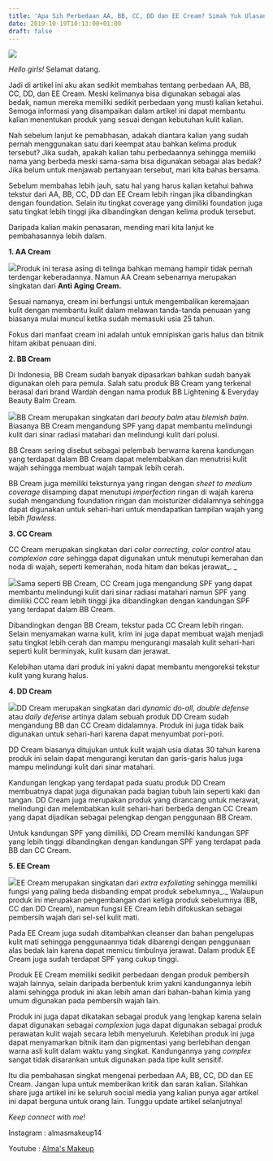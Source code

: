 ```yaml
---
title: 'Apa Sih Perbedaan AA, BB, CC, DD dan EE Cream? Simak Yuk Ulasannya!'
date: 2019-10-19T10:13:00+01:00
draft: false
---
```


  

[![](https://1.bp.blogspot.com/-RTrD9qP662o/Xa040Ugh2sI/AAAAAAAAAAo/_BDZmSN_sfMwdfv4WdIc5iqOvNaP4q3MQCLcBGAsYHQ/s200/1449966.png)](https://1.bp.blogspot.com/-RTrD9qP662o/Xa040Ugh2sI/AAAAAAAAAAo/_BDZmSN_sfMwdfv4WdIc5iqOvNaP4q3MQCLcBGAsYHQ/s1600/1449966.png)

_Hello girls!_ Selamat datang.

  

Jadi di artikel ini aku akan sedikit membahas tentang perbedaan AA, BB, CC, DD, dan EE Cream. Meski kelimanya bisa digunakan sebagai alas bedak, namun mereka memiliki sedikit perbedaan yang musti kalian ketahui. Semoga informasi yang disampaikan dalam artikel ini dapat membantu kalian menentukan produk yang sesuai dengan kebutuhan kulit kalian.

  

Nah sebelum lanjut ke pemabhasan, adakah diantara kalian yang sudah pernah menggunakan satu dari keempat atau bahkan kelima produk tersebut? Jika sudah, apakah kalian tahu perbedaannya sehingga memiiki nama yang berbeda meski sama-sama bisa digunakan sebagai alas bedak? Jika belum untuk menjawab pertanyaan tersebut, mari kita bahas bersama.

  

Sebelum membahas lebih jauh, satu hal yang harus kalian ketahui bahwa tekstur dari AA, BB, CC, DD dan EE Cream lebih ringan jika dibandingkan dengan foundation. Selain itu tingkat coverage yang dimiliki foundation juga satu tingkat lebih tinggi jika dibandingkan dengan kelima produk tersebut.

  

Daripada kalian makin penasaran, mending mari kita lanjut ke pembahasannya lebih dalam.

  

**1\. AA Cream**

  

  
  

[![](https://1.bp.blogspot.com/-E4rlrI09nhg/Xa05ETOdxaI/AAAAAAAAAAw/-kom8AemreQJGJAqb-PJv--Tm6DODFoHQCLcBGAsYHQ/s200/aacmesm_kfcr10-2__20.jpg)](https://1.bp.blogspot.com/-E4rlrI09nhg/Xa05ETOdxaI/AAAAAAAAAAw/-kom8AemreQJGJAqb-PJv--Tm6DODFoHQCLcBGAsYHQ/s1600/aacmesm_kfcr10-2__20.jpg)Produk ini terasa asing di telinga bahkan memang hampir tidak pernah terdengar keberadannya. Namun AA Cream sebenarnya merupakan singkatan dari **Anti Aging Cream.**

Sesuai namanya, cream ini berfungsi untuk mengembalikan keremajaan kulit dengan membantu kulit dalam melawan tanda-tanda penuaan yang biasanya mulai muncul ketika sudah memasuki usia 25 tahun.

Fokus dari manfaat cream ini adalah untuk emnipiskan garis halus dan bitnik hitam akibat penuaan dini.

**2\. BB Cream**

Di Indonesia, BB Cream sudah banyak dipasarkan bahkan sudah banyak digunakan oleh para pemula. Salah satu produk BB Cream yang terkenal berasal dari brand Wardah dengan nama produk BB Lightening & Everyday Beauty Balm Cream. 

[![](https://1.bp.blogspot.com/-RYhCsRAgXrY/Xa03zwHQmXI/AAAAAAAAAAU/DACtdW-fJOk6lZT_LrcyKwKh8aom1DzWwCLcBGAsYHQ/s200/4-54b085f1b2dae1e9d3b50b8d740f3d88.jpg)](https://1.bp.blogspot.com/-RYhCsRAgXrY/Xa03zwHQmXI/AAAAAAAAAAU/DACtdW-fJOk6lZT_LrcyKwKh8aom1DzWwCLcBGAsYHQ/s1600/4-54b085f1b2dae1e9d3b50b8d740f3d88.jpg)BB Cream merupakan singkatan dari _beauty balm_ atau _blemish balm._ Biasanya  BB Cream mengandung SPF yang dapat membantu melindungi kulit dari sinar radiasi matahari dan melindungi kulit dari polusi.

BB Cream sering disebut sebagai pelembab berwarna karena kandungan yang terdapat dalam BB Cream dapat melembabkan dan menutrisi kulit wajah sehingga membuat wajah tampak lebih cerah.

BB Cream juga memiliki teksturnya yang ringan dengan _sheet to medium coverage_ disamping dapat menutupi _imperfection_ ringan di wajah karena sudah mengandung foundation ringan dan moisturizer didalamnya sehingga dapat digunakan untuk sehari-hari untuk mendapatkan tampilan wajah yang lebih _flawless_.

**3\. CC Cream**

CC Cream merupakan singkatan dari _color correcting, color control_ atau _complexion care_ sehingga dapat digunakan untuk menutupi kemerahan dan noda di wajah, seperti kemerahan, noda hitam dan bekas jerawat_. _

[![](https://1.bp.blogspot.com/-nj0iXPgXVHQ/Xa03ovJLJoI/AAAAAAAAAAQ/WaCkr2gCGVwGr8hr-a_jKqjVw2_OnQfcwCLcBGAsYHQ/s200/5-7580d069e87b9409f952715bdc860a33.jpg)](https://1.bp.blogspot.com/-nj0iXPgXVHQ/Xa03ovJLJoI/AAAAAAAAAAQ/WaCkr2gCGVwGr8hr-a_jKqjVw2_OnQfcwCLcBGAsYHQ/s1600/5-7580d069e87b9409f952715bdc860a33.jpg)Sama seperti BB Cream, CC Cream juga mengandung SPF yang dapat membantu melindungi kulit dari sinar radiasi matahari namun SPF yang dimiliki CCC ream lebih tinggi jika dibandingkan dengan kandungan SPF yang terdapat dalam BB Cream. 

Dibandingkan dengan BB Cream, tekstur pada CC Cream lebih ringan. Selain menyamakan warna kulit, krim ini juga dapat membuat wajah menjadi satu tingkat lebih cerah dan mampu mengurangi masalah kulit sehari-hari seperti kulit berminyak, kulit kusam dan jerawat. 

Kelebihan utama dari produk ini yakni dapat membantu mengoreksi tekstur kulit yang kurang halus.

**4\. DD Cream**

[![](https://1.bp.blogspot.com/-ZvmawweIGYA/Xa04V6Ogt0I/AAAAAAAAAAg/QnisQgLPbmAqJVz1m6mso5aoaw_-R8iHACLcBGAsYHQ/s200/Julep-DD-Creme.jpg)](https://1.bp.blogspot.com/-ZvmawweIGYA/Xa04V6Ogt0I/AAAAAAAAAAg/QnisQgLPbmAqJVz1m6mso5aoaw_-R8iHACLcBGAsYHQ/s1600/Julep-DD-Creme.jpg)DD Cream merupakan singkatan dari _dynamic do-all, double defense_ atau _daily defense_ artinya dalam sebuah produk DD Cream sudah mengandung BB dan CC Cream didalamnya. Produk ini juga tidak baik digunakan untuk sehari-hari karena dapat menyumbat pori-pori.

DD Cream biasanya ditujukan untuk kulit wajah usia diatas 30 tahun karena produk ini selain dapat mengurangi kerutan dan garis-garis halus juga mampu melindungi kulit dari sinar matahari.

Kandungan lengkap yang terdapat pada suatu produk DD Cream membuatnya dapat juga digunakan pada bagian tubuh lain seperti kaki dan tangan. DD Cream juga merupakan produk yang dirancang untuk merawat, melindungi dan melembabkan kulit sehari-hari berbeda dengan CC Cream yang dapat dijadikan sebagai pelengkap dengan penggunaan BB Cream.

Untuk kandungan SPF yang dimiliki, DD Cream memiliki kandungan SPF yang lebih tinggi dibandingkan dengan kandungan SPF yang terdapat pada BB dan CC Cream.

**5\. EE Cream**

[![](https://1.bp.blogspot.com/-EG_ENsYmjAI/Xa05ahk9ecI/AAAAAAAAAA4/fXmkaZ34inQCHBeQvyc0lLg10WPar0gzwCLcBGAsYHQ/s200/EE-CREAM-product_66d274c1-02a2-4d7f-9e1b-69822749b6ba_2048x.jpg)](https://1.bp.blogspot.com/-EG_ENsYmjAI/Xa05ahk9ecI/AAAAAAAAAA4/fXmkaZ34inQCHBeQvyc0lLg10WPar0gzwCLcBGAsYHQ/s1600/EE-CREAM-product_66d274c1-02a2-4d7f-9e1b-69822749b6ba_2048x.jpg)EE Cream merupakan singkatan dari _extra exfoliating_ sehingga memiliki fungsi yang paling beda disbanding empat produk sebelumnya_._ Walaupun produk ini merupakan pengembangan dari ketiga produk sebelumnya (BB, CC dan DD Cream), namun fungsi EE Cream lebih difokuskan sebagai pembersih wajah dari sel-sel kulit mati. 

Pada EE Cream juga sudah ditambahkan cleanser dan bahan pengelupas kulit mati sehingga penggunaannya tidak dibarengi dengan penggunaan alas bedak lain karena dapat memicu timbulnya jerawat. Dalam produk EE Cream juga sudah terdapat SPF yang cukup tinggi.

Produk EE Cream memiliki sedikit perbedaan dengan produk pembersih wajah lainnya, selain daripada berbentuk krim yakni kandungannya lebih alami sehingga produk ini akan lebih aman dari bahan-bahan kimia yang umum digunakan pada pembersih wajah lain.

Produk ini juga dapat dikatakan sebagai produk yang lengkap karena selain dapat digunakan sebagai _complexion_ juga dapat digunakan sebagai produk perawatan kulit wajah secara lebih menyeluruh. Kelebihan produk ini juga dapat menyamarkan bitnik itam dan pigmentasi yang berlebihan dengan warna asli kulit dalam waktu yang singkat. Kandungannya yang _complex_ sangat tidak disarankan untuk digunakan pada tipe kulit sensitif.

Itu dia pembahasan singkat mengenai perbedaan AA, BB, CC, DD dan EE Cream. Jangan lupa untuk memberikan kritik dan saran kalian. Silahkan share juga artikel ini ke seluruh social media yang kalian punya agar artikel ini dapat berguna untuk orang lain. Tunggu update artikel selanjutnya!

_Keep connect with me!_  

  

Instagram : almasmakeup14

Youtube : [Alma's Makeup](https://www.youtube.com/channel/UCZDX4HI9Sc6rRK9En5aoVmQ)
